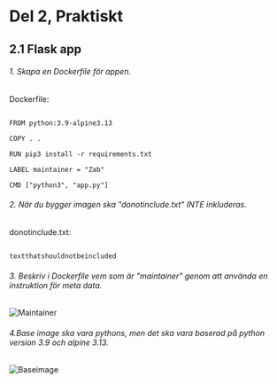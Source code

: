 # Del 2, Praktiskt

## 2.1 Flask app

###### 1. Skapa en Dockerfile för appen.

Dockerfile:

```

FROM python:3.9-alpine3.13

COPY . .

RUN pip3 install -r requirements.txt

LABEL maintainer = "Zab"

CMD ["python3", "app.py"]

```

###### 2. När du bygger imagen ska "donotinclude.txt" INTE inkluderas.

donotinclude.txt:

```

textthatshouldnotbeincluded

```

###### 3. Beskriv i Dockerfile vem som är "maintainer" genom att använda en instruktion för meta data.

![Maintainer](https://user-images.githubusercontent.com/42642927/138879685-8b23509b-cb20-4a89-b537-c528163f977a.PNG)

###### 4.Base image ska vara pythons, men det ska vara baserad på python version 3.9 och alpine 3.13.

![Baseimage](https://user-images.githubusercontent.com/42642927/138880534-1a20bdde-a29d-4b52-8e70-201a6ded674a.PNG)

